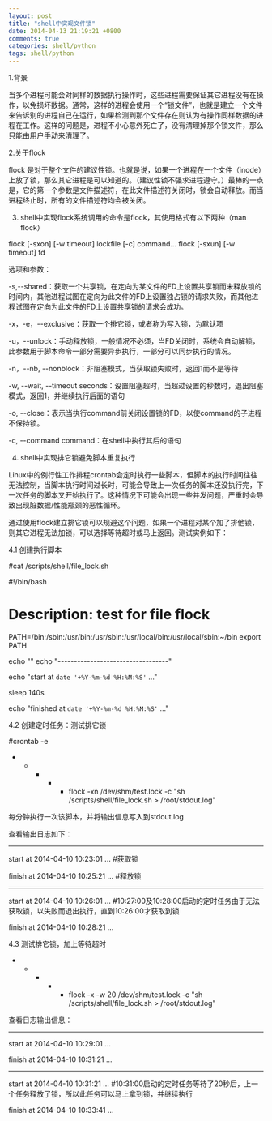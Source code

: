 ```yaml
---
layout: post
title: "shell中实现文件锁"
date: 2014-04-13 21:19:21 +0800
comments: true
categories: shell/python
tags: shell/python
---
```


1.背景

当多个进程可能会对同样的数据执行操作时，这些进程需要保证其它进程没有在操作，以免损坏数据。通常，这样的进程会使用一个“锁文件”，也就是建立一个文件来告诉别的进程自己在运行<!--more-->，如果检测到那个文件存在则认为有操作同样数据的进程在工作。这样的问题是，进程不小心意外死亡了，没有清理掉那个锁文件，那么只能由用户手动来清理了。

2.关于flock

flock 是对于整个文件的建议性锁。也就是说，如果一个进程在一个文件（inode）上放了锁，那么其它进程是可以知道的。（建议性锁不强求进程遵守。）最棒的一点是，它的第一个参数是文件描述符，在此文件描述符关闭时，锁会自动释放。而当进程终止时，所有的文件描述符均会被关闭。

3. shell中实现flock系统调用的命令是flock，其使用格式有以下两种（man flock）

flock [-sxon] [-w timeout] lockfile [-c] command...
flock [-sxun] [-w timeout] fd

选项和参数：

-s,--shared：获取一个共享锁，在定向为某文件的FD上设置共享锁而未释放锁的时间内，其他进程试图在定向为此文件的FD上设置独占锁的请求失败，而其他进程试图在定向为此文件的FD上设置共享锁的请求会成功。

-x，-e，--exclusive：获取一个排它锁，或者称为写入锁，为默认项

-u，--unlock：手动释放锁，一般情况不必须，当FD关闭时，系统会自动解锁，此参数用于脚本命令一部分需要异步执行，一部分可以同步执行的情况。

-n，--nb, --nonblock：非阻塞模式，当获取锁失败时，返回1而不是等待

-w, --wait, --timeout seconds：设置阻塞超时，当超过设置的秒数时，退出阻塞模式，返回1，并继续执行后面的语句

-o, --close：表示当执行command前关闭设置锁的FD，以使command的子进程不保持锁。

-c, --command command：在shell中执行其后的语句


4. shell中实现排它锁避免脚本重复执行

Linux中的例行性工作排程crontab会定时执行一些脚本，但脚本的执行时间往往无法控制，当脚本执行时间过长时，可能会导致上一次任务的脚本还没执行完，下一次任务的脚本又开始执行了。这种情况下可能会出现一些并发问题，严重时会导致出现脏数据/性能瓶颈的恶性循环。

通过使用flock建立排它锁可以规避这个问题，如果一个进程对某个加了排他锁，则其它进程无法加锁，可以选择等待超时或马上返回。测试实例如下：

4.1 创建执行脚本

#cat /scripts/shell/file_lock.sh

#!/bin/bash

# Description: test for file flock

PATH=/bin:/sbin:/usr/bin:/usr/sbin:/usr/local/bin:/usr/local/sbin:~/bin
export PATH

echo ""
echo "----------------------------------"

echo "start at `date '+%Y-%m-%d %H:%M:%S'` ..."

sleep 140s

echo "finished at `date '+%Y-%m-%d %H:%M:%S'` ..."

4.2 创建定时任务：测试排它锁

#crontab -e

* * * * * flock -xn /dev/shm/test.lock -c "sh /scripts/shell/file_lock.sh > /root/stdout.log"

每分钟执行一次该脚本，并将输出信息写入到stdout.log

查看输出日志如下：

----------------------------------
start at 2014-04-10 10:23:01 ...            #获取锁

finish at 2014-04-10 10:25:21 ...           #释放锁

----------------------------------
start at 2014-04-10 10:26:01 ...            #10:27:00及10:28:00启动的定时任务由于无法获取锁，以失败而退出执行，直到10:26:00才获取到锁

finish at 2014-04-10 10:28:21 ...

4.3 测试排它锁，加上等待超时

* * * * * flock -x -w 20 /dev/shm/test.lock -c "sh /scripts/shell/file_lock.sh > /root/stdout.log"

查看日志输出信息：

----------------------------------
start at 2014-04-10 10:29:01 ...

finish at 2014-04-10 10:31:21 ...

----------------------------------
start at 2014-04-10 10:31:21 ...    #10:31:00启动的定时任务等待了20秒后，上一个任务释放了锁，所以此任务可以马上拿到锁，并继续执行

finish at 2014-04-10 10:33:41 ...


